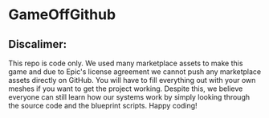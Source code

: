 # GameOffGithub

## Discalimer:

This repo is code only. We used many marketplace assets to make this game and due to Epic's license agreement we cannot push any marketplace assets directly on GitHub. You will have to fill everything out with your own meshes if you want to get the project working. Despite this, we believe everyone can still learn how our systems work by simply looking through the source code and the blueprint scripts. Happy coding!
